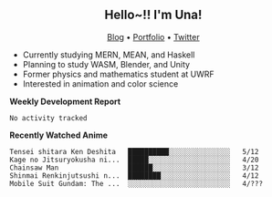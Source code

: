 <h2 align="center">
  Hello~!! I'm Una!
</h2>

<p align="center">
  <a href="https://anarchy.website/">Blog</a> &bull;
  <a href="https://una-ada.github.io/">Portfolio</a> &bull;
  <a href="https://twitter.com/xn__z7x">Twitter</a>
</p>

- Currently studying MERN, MEAN, and Haskell
- Planning to study WASM, Blender, and Unity
- Former physics and mathematics student at UWRF
- Interested in animation and color science

**Weekly Development Report**

<!--START_SECTION:waka-->

```text
No activity tracked
```

<!--END_SECTION:waka-->

**Recently Watched Anime**

<!-- RECENT-ANIME:START -->

    Tensei shitara Ken Deshita   ██████████░░░░░░░░░░░░░░░   5/12
    Kage no Jitsuryokusha ni...  █████░░░░░░░░░░░░░░░░░░░░   4/20
    Chainsaw Man                 ██████░░░░░░░░░░░░░░░░░░░   3/12
    Shinmai Renkinjutsushi n...  ████████░░░░░░░░░░░░░░░░░   4/12
    Mobile Suit Gundam: The ...  ░░░░░░░░░░░░░░░░░░░░░░░░░   4/???
<!-- RECENT-ANIME:END -->
